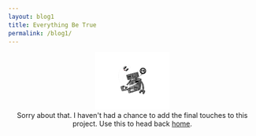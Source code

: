 ```yaml
---
layout: blog1
title: Everything Be True 
permalink: /blog1/
---
```

<center>
<img src="/imgs/twitch/dead_by_spazcool-dankd6m.png" width="30%" height="auto"/>
<br>
Sorry about that. I haven't had a chance to add the final touches to this project. Use this to head back <a href="http://www.spazcool.com/">home</a>.
</center>
